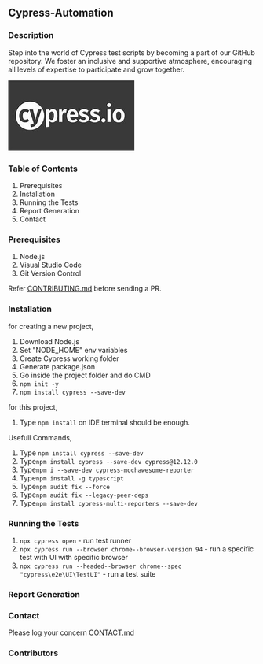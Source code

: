 ## Cypress-Automation

### Description

Step into the world of Cypress test scripts by becoming a part of our GitHub repository. We foster an inclusive and supportive atmosphere, encouraging all levels of expertise to participate and grow together.

![altcypress-banner](./cypress-banner.jpg)

### Table of Contents

1. Prerequisites
2. Installation
3. Running the Tests
4. Report Generation
5. Contact

### Prerequisites

1. Node.js
2. Visual Studio Code 
3. Git Version Control

Refer [CONTRIBUTING.md](https://github.com/Malitthh/cypress-automation/blob/main/CONTRIBUTING.md) before sending a PR.


### Installation

for creating a new project,

1. Download Node.js
2. Set "NODE_HOME" env variables
3. Create Cypress working folder
4. Generate package.json
5. Go inside the project folder and do CMD
6. `npm init -y`
7. `npm install cypress --save-dev`

for this project,

1. Type `npm install` on IDE terminal should be enough.

Usefull Commands,
1. Type `npm install cypress --save-dev`
2. Type`npm install cypress --save-dev cypress@12.12.0`
3. Type`npm i --save-dev cypress-mochawesome-reporter`
4. Type`npm install -g typescript`
5. Type`npm audit fix --force`
6. Type`npm audit fix --legacy-peer-deps`
7. Type`npm install cypress-multi-reporters --save-dev`

### Running the Tests

1. `npx cypress open` - run test runner
2. `npx cypress run --browser chrome--browser-version 94` - run a specific test with UI with specific browser
3. `npx cypress run --headed--browser chrome--spec "cypress\e2e\UI\TestUI"` - run a test suite

### Report Generation

<!-- Insert -->

### Contact

Please log your concern [CONTACT.md](https://github.com/Malitthh/cypress-automation/blob/main/CONTACT.md)

### Contributors
<!-- Insert -->

